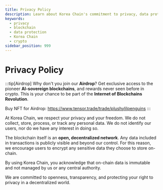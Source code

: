 ```yaml
---
title: Privacy Policy
description: Learn about Korea Chain's commitment to privacy, data protection, and user freedom. We do not collect personal data.
keywords:
  - privacy
  - blockchain
  - data protection
  - Korea Chain
  - crypto
sidebar_position: 999
---
```


# Privacy Policy

:::tip[Airdrop]
Why don't you join our **Airdrop**? Get exclusive access to the pioneer **AI-sovereign blockchains**, and rewards never seen before in crypto. This is your chance to be part of the **Internet of Blockchains Revolution**.

Buy NFT for Airdrop: https://www.tensor.trade/trade/plushylilpenguins
:::

At Korea Chain, we respect your privacy and your freedom. We do not collect, store, process, or track any personal data. We do not identify our users, nor do we have any interest in doing so.

The blockchain itself is an **open, decentralized network**. Any data included in transactions is publicly visible and beyond our control. For this reason, we encourage users to encrypt any sensitive data they choose to store on-chain.

By using Korea Chain, you acknowledge that on-chain data is immutable and not managed by us or any central authority.

We are committed to openness, transparency, and protecting your right to privacy in a decentralized world.
